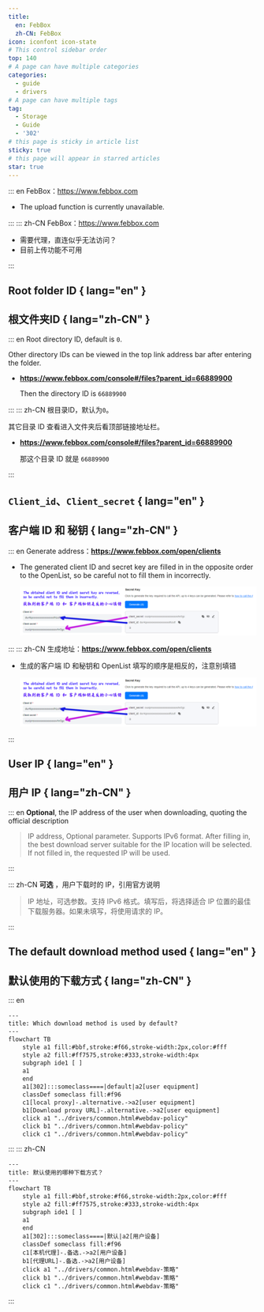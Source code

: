 ```yaml
---
title:
  en: FebBox
  zh-CN: FebBox
icon: iconfont icon-state
# This control sidebar order
top: 140
# A page can have multiple categories
categories:
  - guide
  - drivers
# A page can have multiple tags
tag:
  - Storage
  - Guide
  - '302'
# this page is sticky in article list
sticky: true
# this page will appear in starred articles
star: true
---
```


::: en
FebBox：https://www.febbox.com

- The upload function is currently unavailable.

:::
::: zh-CN
FebBox：https://www.febbox.com

- 需要代理，直连似乎无法访问？
- 目前上传功能不可用

:::

## Root folder ID { lang="en" }

## 根文件夹ID { lang="zh-CN" }

::: en
Root directory ID, default is `0`.

Other directory IDs can be viewed in the top link address bar after entering the folder.

- **https://www.febbox.com/console#/files?parent_id=66889900**

  Then the directory ID is `66889900`

:::
::: zh-CN
根目录ID，默认为`0`。

其它目录 ID 查看进入文件夹后看顶部链接地址栏。

- **https://www.febbox.com/console#/files?parent_id=66889900**

  那这个目录 ID 就是 `66889900`

:::

## `Client_id`、`Client_secret` { lang="en" }

## 客户端 ID 和 秘钥 { lang="zh-CN" }

::: en
Generate address：**https://www.febbox.com/open/clients**

- The generated client ID and secret key are filled in in the opposite order to the OpenList, so be careful not to fill them in incorrectly.

  ![](/img/drivers/febbox/febox.png)

:::
::: zh-CN
生成地址：**https://www.febbox.com/open/clients**

- 生成的客户端 ID 和秘钥和 OpenList 填写的顺序是相反的，注意别填错

  ![](/img/drivers/febbox/febox.png)

:::

## User IP { lang="en" }

## 用户 IP { lang="zh-CN" }

::: en
**Optional**, the IP address of the user when downloading, quoting the official description

> IP address, Optional parameter. Supports IPv6 format. After filling in, the best download server suitable for the IP location will be selected. If not filled in, the requested IP will be used.

:::

::: zh-CN
**可选** ，用户下载时的 IP，引用官方说明

> IP 地址，可选参数。支持 IPv6 格式。填写后，将选择适合 IP 位置的最佳下载服务器。如果未填写，将使用请求的 IP。

:::

## The default download method used { lang="en" }

## 默认使用的下载方式 { lang="zh-CN" }

::: en

```mermaid
---
title: Which download method is used by default?
---
flowchart TB
    style a1 fill:#bbf,stroke:#f66,stroke-width:2px,color:#fff
    style a2 fill:#ff7575,stroke:#333,stroke-width:4px
    subgraph ide1 [ ]
    a1
    end
    a1[302]:::someclass====|default|a2[user equipment]
    classDef someclass fill:#f96
    c1[local proxy]-.alternative.->a2[user equipment]
    b1[Download proxy URL]-.alternative.->a2[user equipment]
    click a1 "../drivers/common.html#webdav-policy"
    click b1 "../drivers/common.html#webdav-policy"
    click c1 "../drivers/common.html#webdav-policy"
```

:::
::: zh-CN

```mermaid
---
title: 默认使用的哪种下载方式？
---
flowchart TB
    style a1 fill:#bbf,stroke:#f66,stroke-width:2px,color:#fff
    style a2 fill:#ff7575,stroke:#333,stroke-width:4px
    subgraph ide1 [ ]
    a1
    end
    a1[302]:::someclass====|默认|a2[用户设备]
    classDef someclass fill:#f96
    c1[本机代理]-.备选.->a2[用户设备]
    b1[代理URL]-.备选.->a2[用户设备]
    click a1 "../drivers/common.html#webdav-策略"
    click b1 "../drivers/common.html#webdav-策略"
    click c1 "../drivers/common.html#webdav-策略"
```

:::
